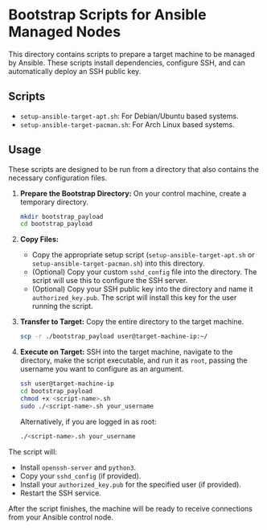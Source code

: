 # Bootstrap Scripts for Ansible Managed Nodes

This directory contains scripts to prepare a target machine to be managed by Ansible. These scripts install dependencies, configure SSH, and can automatically deploy an SSH public key.

## Scripts

- `setup-ansible-target-apt.sh`: For Debian/Ubuntu based systems.
- `setup-ansible-target-pacman.sh`: For Arch Linux based systems.

## Usage

These scripts are designed to be run from a directory that also contains the necessary configuration files.

1.  **Prepare the Bootstrap Directory:**
    On your control machine, create a temporary directory.
    ```bash
    mkdir bootstrap_payload
    cd bootstrap_payload
    ```

2.  **Copy Files:**
    *   Copy the appropriate setup script (`setup-ansible-target-apt.sh` or `setup-ansible-target-pacman.sh`) into this directory.
    *   (Optional) Copy your custom `sshd_config` file into the directory. The script will use this to configure the SSH server.
    *   (Optional) Copy your SSH public key into the directory and name it `authorized_key.pub`. The script will install this key for the user running the script.

3.  **Transfer to Target:**
    Copy the entire directory to the target machine.
    ```bash
    scp -r ./bootstrap_payload user@target-machine-ip:~/
    ```

4.  **Execute on Target:**
    SSH into the target machine, navigate to the directory, make the script executable, and run it as `root`, passing the username you want to configure as an argument.
    ```bash
    ssh user@target-machine-ip
    cd bootstrap_payload
    chmod +x <script-name>.sh
    sudo ./<script-name>.sh your_username
    ```
    Alternatively, if you are logged in as root:
    ```bash
    ./<script-name>.sh your_username
    ```

The script will:
- Install `openssh-server` and `python3`.
- Copy your `sshd_config` (if provided).
- Install your `authorized_key.pub` for the specified user (if provided).
- Restart the SSH service.

After the script finishes, the machine will be ready to receive connections from your Ansible control node.
